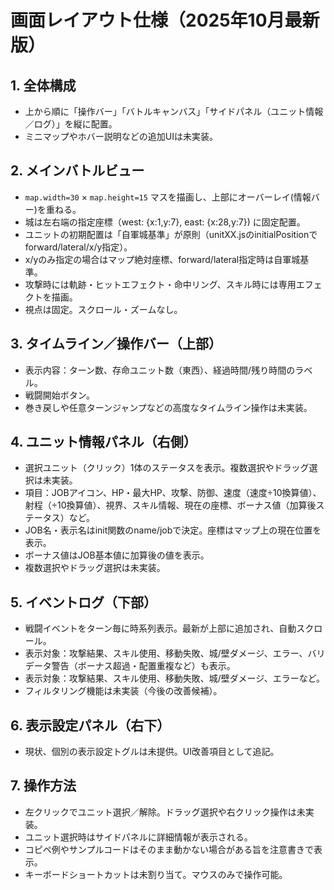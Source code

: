 # 画面レイアウト仕様（2025年10月最新版）

## 1. 全体構成
- 上から順に「操作バー」「バトルキャンバス」「サイドパネル（ユニット情報／ログ）」を縦に配置。
- ミニマップやホバー説明などの追加UIは未実装。

## 2. メインバトルビュー
- `map.width=30` × `map.height=15` マスを描画し、上部にオーバーレイ(情報バー)を重ねる。
- 城は左右端の指定座標（west: {x:1,y:7}, east: {x:28,y:7}) に固定配置。
- ユニットの初期配置は「自軍城基準」が原則（unitXX.jsのinitialPositionでforward/lateral/x/y指定）。
- x/yのみ指定の場合はマップ絶対座標、forward/lateral指定時は自軍城基準。
- 攻撃時には軌跡・ヒットエフェクト・命中リング、スキル時には専用エフェクトを描画。
- 視点は固定。スクロール・ズームなし。

## 3. タイムライン／操作バー（上部）
- 表示内容：ターン数、存命ユニット数（東西）、経過時間/残り時間のラベル。
- 戦闘開始ボタン。
- 巻き戻しや任意ターンジャンプなどの高度なタイムライン操作は未実装。

## 4. ユニット情報パネル（右側）
- 選択ユニット（クリック）1体のステータスを表示。複数選択やドラッグ選択は未実装。
- 項目：JOBアイコン、HP・最大HP、攻撃、防御、速度（速度÷10換算値）、射程（÷10換算値）、視界、スキル情報、現在の座標、ボーナス値（加算後ステータス）など。
- JOB名・表示名はinit関数のname/jobで決定。座標はマップ上の現在位置を表示。
- ボーナス値はJOB基本値に加算後の値を表示。
- 複数選択やドラッグ選択は未実装。

## 5. イベントログ（下部）
- 戦闘イベントをターン毎に時系列表示。最新が上部に追加され、自動スクロール。
- 表示対象：攻撃結果、スキル使用、移動失敗、城/壁ダメージ、エラー、バリデータ警告（ボーナス超過・配置重複など）も表示。
- 表示対象：攻撃結果、スキル使用、移動失敗、城/壁ダメージ、エラーなど。
- フィルタリング機能は未実装（今後の改善候補）。

## 6. 表示設定パネル（右下）
- 現状、個別の表示設定トグルは未提供。UI改善項目として追記。

## 7. 操作方法
- 左クリックでユニット選択／解除。ドラッグ選択や右クリック操作は未実装。
- ユニット選択時はサイドパネルに詳細情報が表示される。
- コピペ例やサンプルコードはそのまま動かない場合がある旨を注意書きで表示。
- キーボードショートカットは未割り当て。マウスのみで操作可能。